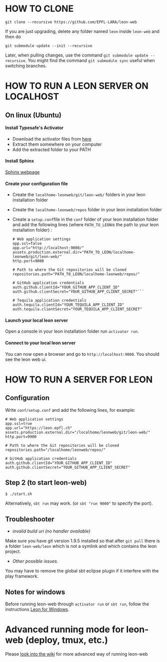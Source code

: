 # HOW TO CLONE

    git clone --recursive https://github.com/EPFL-LARA/leon-web

If you are just upgrading, delete any folder named `leon` inside `leon-web` and then do

    git submodule update --init --recursive

Later, when pulling changes, use the command `git submodule update --recursive`. You might find the command `git submodule sync` useful when switching branches.

# HOW TO RUN A LEON SERVER ON LOCALHOST

## On linux (Ubuntu)

#### Install Typesafe's Activator

* Download the activator files from [here](https://www.typesafe.com/activator/download)
* Extract them somewhere on your computer
* Add the extracted folder to your PATH

#### Install Sphinx

[Sphinx webpage](http://www.sphinx-doc.org/en/stable/)

#### Create your configuration file

* Create the `localhome-leonweb/git/leon-web/` folders in your leon installation folder
* Create the `localhome-leonweb/repos` folder in your leon installation folder
* Create a `setup.conf`file in the `conf` folder of your leon installation folder and add the following lines (where `PATH_TO_LEON`is the path to your leon installation folder) :

	```
	# Web application settings
    app.ssl=false
    app.url="http://localhost:9000/"
    assets.production.external.dir="PATH_TO_LEON/localhome-leonweb/git/leon-web/"
    http.port=9000
    
    # Path to where the Git repositories will be cloned
    repositories.path="PATH_TO_LEON/localhome-leonweb/repos/"

    # GitHub application credentials
    auth.github.clientId="YOUR_GITHUB_APP_CLIENT_ID"
    auth.github.clientSecret="YOUR_GITHUB_APP_CLIENT_SECRET"```

    # Tequila application credentials
    auth.tequila.clientId="YOUR_TEQUILA_APP_CLIENT_ID"
    auth.tequila.clientSecret="YOUR_TEQUILA_APP_CLIENT_SECRET"
    
#### Launch your local leon server

Open a console in your leon installation folder run `activator run`.

#### Connect to your local leon server

You can now open a browser and go to `http://localhost:9000`. You should see the leon web ui.

# HOW TO RUN A SERVER FOR LEON

## Configuration

Write `conf/setup.conf` and add the following lines, for example:

    # Web application settings
    app.ssl=true
    app.url="https://leon.epfl.ch"
    assets.production.external.dir="/localhome/leonweb/git/leon-web/"
    http.port=9900
    
    # Path to where the Git repositories will be cloned
    repositories.path="/localhome/leonweb/repos/"

    # GitHub application credentials
    auth.github.clientId="YOUR_GITHUB_APP_CLIENT_ID"
    auth.github.clientSecret="YOUR_GITHUB_APP_CLIENT_SECRET"

## Step 2 (to start leon-web)

    $ ./start.sh

Alternatively, `sbt run` may work. (or `sbt "run 9000"` to specify the port).

## Troubleshooter

* *invalid build uri (no handler available)*

Make sure you have git version 1.9.5 installed so that after `git pull` there is a folder `leon-web/leon` which is not a symlink and which contains the leon project.

* *Other possible issues.*

You may have to remove the global sbt eclipse plugin if it interfere with the play framework.

## Notes for windows

Before running leon-web through `activator run` or `sbt run`, follow the instructions [Leon for Windows](http://lara.epfl.ch/~mmayer/leon/index.html).

# Advanced running mode for leon-web (deploy, tmux, etc.)

Please [look into the wiki](https://github.com/epfl-lara/leon-web/wiki) for more advanced way of running leon-web
